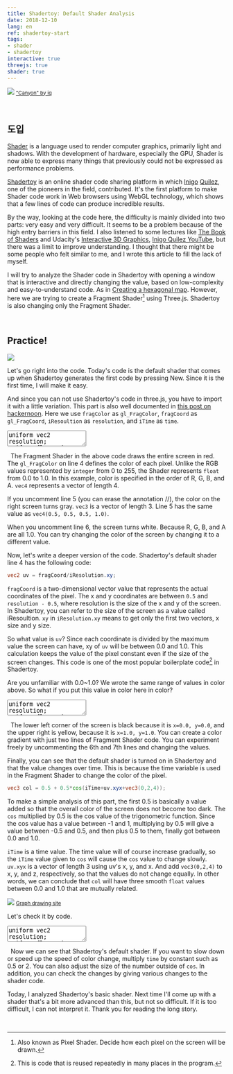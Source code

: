 ```yaml
---
title: Shadertoy: Default Shader Analysis
date: 2018-12-10
lang: en
ref: shadertoy-start
tags:
- shader
- shadertoy
interactive: true
threejs: true
shader: true
---
```


![](<../images/shadertoy_start_0.jpg>)
<small>["Canyon" by iq](<https://www.shadertoy.com/view/MdBGzG>)</small>

&nbsp;

## 도입

[Shader](<https://en.wikipedia.org/wiki/Shader>) is a language used to render computer graphics, primarily light and shadows. With the development of hardware, especially the GPU, Shader is now able to express many things that previously could not be expressed as performance problems.

[Shadertoy](<https://www.shadertoy.com>) is an online shader code sharing platform in which [Inigo](<https://www.iquilezles.org/>) [Quilez](<https://www.linkedin.com/in/inigo-quilez-8161a46/>), one of the pioneers in the field, contributed. It's the first platform to make Shader code work in Web browsers using WebGL technology, which shows that a few lines of code can produce incredible results.

By the way, looking at the code here, the difficulty is mainly divided into two parts: very easy and very difficult. It seems to be a problem because of the high entry barriers in this field. I also listened to some lectures like [The Book of Shaders](<https://thebookofshaders.com/>) and Udacity's [Interactive 3D Graphics](<https://www.udacity.com/course/interactive-3d-graphics--cs291>), [Inigo Quilez YouTube](<https://www.youtube.com/channel/UCdmAhiG8HQDlz8uyekw4ENw>), but there was a limit to improve understanding. I thought that there might be some people who felt similar to me, and I wrote this article to fill the lack of myself.

I will try to analyze the Shader code in Shadertoy with opening a window that is interactive and directly changing the value, based on low-complexity and easy-to-understand code. As in [Creating a hexagonal map](<https://greentec.github.io/hexagonal-map/>). However, here we are trying to create a Fragment Shader[^1] using Three.js. Shadertoy is also changing only the Fragment Shader.

[^1]: Also known as Pixel Shader. Decide how each pixel on the screen will be drawn.

&nbsp;

## Practice!

![](<../images/shadertoy_start_1.png>)

Let's go right into the code. Today's code is the default shader that comes up when Shadertoy generates the first code by pressing New. Since it is the first time, I will make it easy.

And since you can not use Shadertoy's code in three.js, you have to import it with a little variation. This part is also well documented in [this post on hackernoon](<https://hackernoon.com/converting-shaders-from-shadertoy-to-threejs-fe17480ed5c6>). Here we use ```fragColor``` as ```gl_FragColor```, ```fragCoord``` as ```gl_FragCoord```, ```iResoultion``` as ```resolution```, and ```iTime``` as ```time```.


<div>
<textarea class='codeeditor fragment'>
uniform vec2 resolution;
uniform float time;
void main() {
    gl_FragColor = vec4(1.0, 0.0, 0.0, 1.0);
    // gl_FragColor = vec4(vec3(0.5), 1.0);
    // gl_FragColor = vec4(1.0);
}





</textarea>
</div>

&nbsp;
The Fragment Shader in the above code draws the entire screen in red. The ```gl_FragColor``` on line 4 defines the color of each pixel. Unlike the RGB values represented by ```integer``` from 0 to 255, the Shader represents ```float``` from 0.0 to 1.0. In this example, color is specified in the order of R, G, B, and A. ```vec4``` represents a vector of length 4.

If you uncomment line 5 (you can erase the annotation //), the color on the right screen turns gray. ```vec3``` is a vector of length 3. Line 5 has the same value as ```vec4(0.5, 0.5, 0.5, 1.0)```.

When you uncomment line 6, the screen turns white. Because R, G, B, and A are all 1.0. You can try changing the color of the screen by changing it to a different value.

Now, let's write a deeper version of the code. Shadertoy's default shader line 4 has the following code:

```glsl
vec2 uv = fragCoord/iResolution.xy;
```

```fragCoord``` is a two-dimensional vector value that represents the actual coordinates of the pixel. The x and y coordinates are between `0.5` and `resolution - 0.5`, where resolution is the size of the x and y of the screen. In Shadertoy, you can refer to the size of the screen as a value called iResoultion. ```xy``` in ```iResolution.xy``` means to get only the first two vectors, x size and y size.

So what value is ```uv```? Since each coordinate is divided by the maximum value the screen can have, xy of ```uv``` will be between 0.0 and 1.0. This calculation keeps the value of the pixel constant even if the size of the screen changes. This code is one of the most popular boilerplate code[^2] in Shadertoy.

[^2]: This is code that is reused repeatedly in many places in the program.

Are you unfamiliar with 0.0~1.0? We wrote the same range of values in color above. So what if you put this value in color here in color?

<div>
<textarea class='codeeditor fragment'>
uniform vec2 resolution;
uniform float time;
void main() {
    vec2 uv = gl_FragCoord.xy / resolution.xy;
    gl_FragColor = vec4(vec2(uv), 0.0, 1.0);
    // gl_FragColor = vec4(1.0, vec2(uv), 1.0);
    // gl_FragColor = vec4(uv.x, 0.0, uv.y, 1.0);
}




</textarea>
</div>

&nbsp;
The lower left corner of the screen is black because it is ```x=0.0, y=0.0```, and the upper right is yellow, because it is ```x=1.0, y=1.0```. You can create a color gradient with just two lines of Fragment Shader code. You can experiment freely by uncommenting the 6th and 7th lines and changing the values.

Finally, you can see that the default shader is turned on in Shadertoy and that the value changes over time. This is because the time variable is used in the Fragment Shader to change the color of the pixel.

```glsl
vec3 col = 0.5 + 0.5*cos(iTime+uv.xyx+vec3(0,2,4));
```

To make a simple analysis of this part, the first 0.5 is basically a value added so that the overall color of the screen does not become too dark. The ```cos``` multiplied by 0.5 is the cos value of the trigonometric function. Since the cos value has a value between -1 and 1, multiplying by 0.5 will give a value between -0.5 and 0.5, and then plus 0.5 to them, finally got between 0.0 and 1.0.

```iTime``` is a time value. The time value will of course increase gradually, so the ```iTime``` value given to ```cos``` will cause the ```cos``` value to change slowly. ```uv.xyx``` is a vector of length 3 using uv's x, y, and x. And add ```vec3(0,2,4)``` to x, y, and z, respectively, so that the values do not change equally. In other words, we can conclude that ```col``` will have three smooth ```float``` values between 0.0 and 1.0 that are mutually related.

![](<../images/shadertoy_start_2.png>)
<small>[Graph drawing site](<https://www.desmos.com/>)</small>

Let's check it by code.

<div>
<textarea class='codeeditor fragment'>
uniform vec2 resolution;
uniform float time;
void main() {
    vec2 uv = gl_FragCoord.xy / resolution.xy;
    vec3 col = 0.5 + 0.5*cos(time+uv.xyx+vec3(0,2,4));
    gl_FragColor = vec4(vec3(col), 1.0);
}





</textarea>
</div>

&nbsp;
Now we can see that Shadertoy's default shader. If you want to slow down or speed up the speed of color change, multiply ```time``` by constant such as 0.5 or 2. You can also adjust the size of the number outside of ```cos```. In addition, you can check the changes by giving various changes to the shader code.

Today, I analyzed Shadertoy's basic shader. Next time I'll come up with a shader that's a bit more advanced than this, but not so difficult. If it is too difficult, I can not interpret it. Thank you for reading the long story.

&nbsp;
